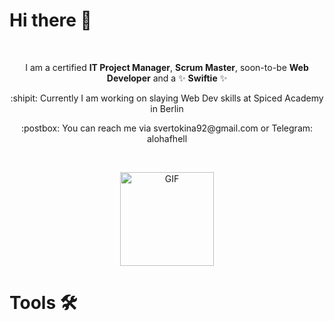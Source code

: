 # Hi there 👋
<br> <p align="center">
I am a certified **IT Project Manager**, **Scrum Master**, soon-to-be **Web Developer** and a :sparkles: **Swiftie** :sparkles: </p> 
<p align="center">  :shipit: Currently I am working on slaying Web Dev skills at Spiced Academy in Berlin
</p> 

<p align="center">  :postbox: You can reach me via svertokina92@gmail.com or Telegram: alohafhell
</p> 
</br>

<p align="center"> <img hight="250" width="150" alt="GIF" src="https://media0.giphy.com/media/v1.Y2lkPTc5MGI3NjExaWo5OHV2dm5rOGVvenNjOGl6NzQzcXZwNjU3dWxtb3d0OWUwbWViMiZlcD12MV9pbnRlcm5hbF9naWZfYnlfaWQmY3Q9Zw/8lgqAbycBjosxjfi9k/giphy.gif"> </p> 

# Tools 🛠







